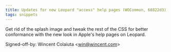 ```yaml
---
title: Updates for new Leopard "access" help pages (WOCommon, 68822d3)
tags: snippets
---
```


Get rid of the splash image and tweak the rest of the CSS for better conformance with the new look in Apple's help pages on Leopard.

Signed-off-by: Wincent Colaiuta &lt;win@wincent.com&gt;
